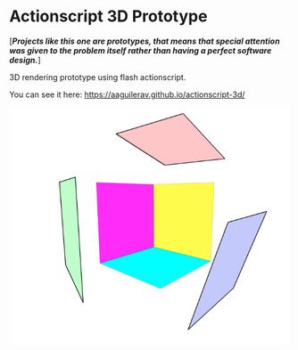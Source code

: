 # Actionscript 3D Prototype

[***Projects like this one are prototypes, that means that special attention was given to the problem itself rather than having a perfect software design.***]

3D rendering prototype using flash actionscript.

You can see it here: https://aaguilerav.github.io/actionscript-3d/


![Fig1](https://raw.githubusercontent.com/aaguilerav/actionscript-3d/master/screenshot.png)
